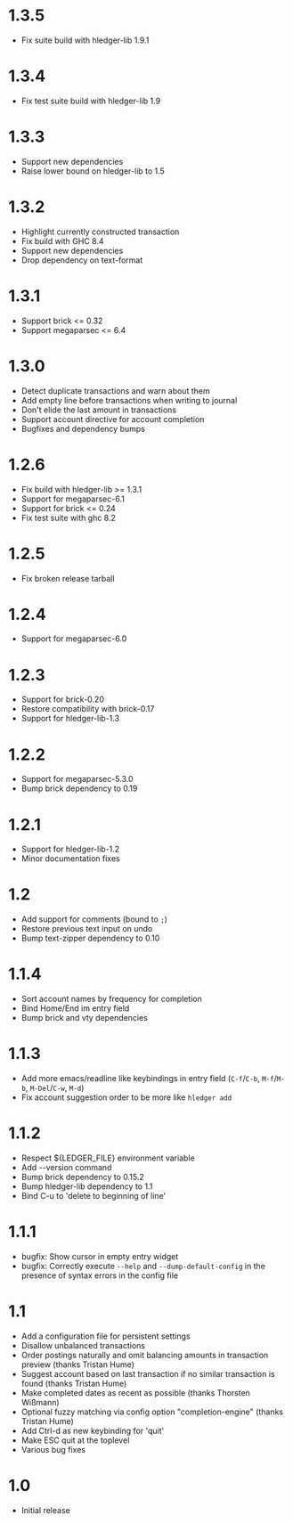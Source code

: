 # 1.3.5

  - Fix suite build with hledger-lib 1.9.1

# 1.3.4

  - Fix test suite build with hledger-lib 1.9

# 1.3.3

  - Support new dependencies
  - Raise lower bound on hledger-lib to 1.5

# 1.3.2

  - Highlight currently constructed transaction
  - Fix build with GHC 8.4
  - Support new dependencies
  - Drop dependency on text-format

# 1.3.1

  - Support brick <= 0.32
  - Support megaparsec <= 6.4

# 1.3.0

  - Detect duplicate transactions and warn about them
  - Add empty line before transactions when writing to journal
  - Don't elide the last amount in transactions
  - Support account directive for account completion
  - Bugfixes and dependency bumps

# 1.2.6

  - Fix build with hledger-lib >= 1.3.1
  - Support for megaparsec-6.1
  - Support for brick <= 0.24
  - Fix test suite with ghc 8.2

# 1.2.5

  - Fix broken release tarball

# 1.2.4

  - Support for megaparsec-6.0

# 1.2.3

  - Support for brick-0.20
  - Restore compatibility with brick-0.17
  - Support for hledger-lib-1.3

# 1.2.2

  - Support for megaparsec-5.3.0
  - Bump brick dependency to 0.19

# 1.2.1

  - Support for hledger-lib-1.2
  - Minor documentation fixes

# 1.2

  - Add support for comments (bound to `;`)
  - Restore previous text input on undo
  - Bump text-zipper dependency to 0.10

# 1.1.4

  - Sort account names by frequency for completion
  - Bind Home/End im entry field
  - Bump brick and vty dependencies

# 1.1.3

  - Add more emacs/readline like keybindings in entry field (`C-f`/`C-b`,
    `M-f`/`M-b`, `M-Del`/`C-w`, `M-d`)
  - Fix account suggestion order to be more like `hledger add`

# 1.1.2

 - Respect ${LEDGER_FILE} environment variable
 - Add --version command
 - Bump brick dependency to 0.15.2
 - Bump hledger-lib dependency to 1.1
 - Bind C-u to 'delete to beginning of line'

# 1.1.1

 - bugfix: Show cursor in empty entry widget
 - bugfix: Correctly execute `--help` and `--dump-default-config` in
   the presence of syntax errors in the config file

# 1.1

 - Add a configuration file for persistent settings
 - Disallow unbalanced transactions
 - Order postings naturally and omit balancing amounts in transaction preview (thanks Tristan Hume)
 - Suggest account based on last transaction if no similar transaction is found (thanks Tristan Hume)
 - Make completed dates as recent as possible (thanks Thorsten Wißmann)
 - Optional fuzzy matching via config option "completion-engine" (thanks Tristan Hume)
 - Add Ctrl-d as new keybinding for 'quit'
 - Make ESC quit at the toplevel
 - Various bug fixes

# 1.0

 - Initial release

<!-- Local Variables: -->
<!-- mode: markdown -->
<!-- End: -->
